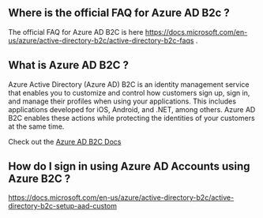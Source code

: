 ## Where is the official FAQ for Azure AD B2c ? 
The official FAQ for Azure AD B2C is here https://docs.microsoft.com/en-us/azure/active-directory-b2c/active-directory-b2c-faqs .

## What is Azure AD B2C ?
Azure Active Directory (Azure AD) B2C is an identity management service that enables you to customize and control how customers sign up, sign in, and manage their profiles when using your applications. This includes applications developed for iOS, Android, and .NET, among others. Azure AD B2C enables these actions while protecting the identities of your customers at the same time. 

Check out the [Azure AD B2C Docs](https://docs.microsoft.com/en-us/azure/active-directory-b2c/)


## How do I sign in using Azure AD Accounts using Azure B2C ?

https://docs.microsoft.com/en-us/azure/active-directory-b2c/active-directory-b2c-setup-aad-custom
